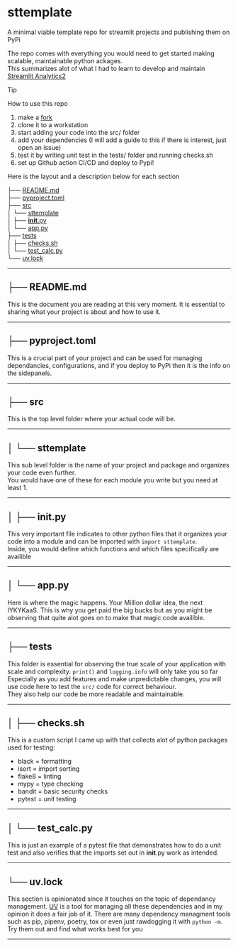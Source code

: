 # sttemplate
A minimal viable template repo for streamlit projects and publishing them on
PyPi  

The repo comes with everything you would need to get started making scalable,
maintainable python ackages.  
This summarizes alot of what I had to learn to develop and maintain [Streamlit Analytics2](https://github.com/444B/streamlit-analytics2)

>[!TIP]
> How to use this repo
> 1. make a [fork](https://github.com/444B/sttemplate/fork)
> 1. clone it to a workstation
> 1. start adding your code into the src/ folder
> 1. add your dependencies (I will add a guide to this if there is interest, just open an issue)
> 1. test it by writing unit test in the tests/ folder and running checks.sh
> 1. set up Github action CI/CD and deploy to Pypi!

Here is the layout and a description below for each section
  
├── [README.md](https://github.com/444B/sttemplate/blob/main/README.md#-readmemd)   
├── [pyproject.toml](https://github.com/444B/sttemplate/blob/main/README.md#-pyprojecttoml)  
├── [src](https://github.com/444B/sttemplate/blob/main/README.md#-src)  
│   └── [sttemplate](https://github.com/444B/sttemplate/blob/main/README.md#----sttemplate)  
│       ├── [__init__.py](https://github.com/444B/sttemplate/blob/main/README.md#--------initpy)  
│       └── [app.py](https://github.com/444B/sttemplate/blob/main/README.md#--------apppy)  
├── [tests](https://github.com/444B/sttemplate/blob/main/README.md#-tests)  
│   ├── [checks.sh](https://github.com/444B/sttemplate/blob/main/README.md#----checkssh)  
│   └── [test_calc.py](https://github.com/444B/sttemplate/blob/main/README.md#----test_calcpy)  
└── [uv.lock](https://github.com/444B/sttemplate/blob/main/README.md#-uvlock)  

---  
## ├── README.md

This is the document you are reading at this very moment. It is essential to 
sharing what your project is about and how to use it.  

--- 

## ├── pyproject.toml

This is a crucial part of your project and can be used for managing
dependancies, configurations, and if you deploy to PyPi then it is the info on
the sidepanels.  

--- 

## ├── src

This is the top level folder where your actual code will be.  

--- 

## │   └── sttemplate

This sub level folder is the name of your project and package and organizes your
code even further.  
You would have one of these for each module you write but you need at least 1.  

--- 

## │       ├── __init__.py

This very important file indicates to other python files that it organizes your
code into a module and can be imported with `import sttemplate`.  
Inside, you would define which functions and which files specifically are
availible  

--- 

## │       └── app.py

Here is where the magic happens. Your Million dollar idea, the next IYKYKaaS.
This is why you get paid the big bucks but as you might be observing that quite
alot goes on to make that magic code availible.  

--- 

## ├── tests

This folder is essential for observing the true scale of your application with
scale and complexity. `print()` and `logging.info` will only take you so far
Especially as you add features and make unpredictable changes, you will use code
here to test the `src/` code for correct behaviour.  
They also help our code be more readable and maintainable.  

--- 

## │   ├── checks.sh

This is a custom script I came up with that collects alot of python packages
used for testing:  
- black = formatting  
- isort = import sorting  
- flake8 = linting  
- mypy = type checking  
- bandit = basic security checks  
- pytest = unit testing  

--- 

## │   └── test_calc.py

This is just an example of a pytest file that demonstrates how to do a unit test
and also verifies that the imports set out in __init__.py work as intended.  

--- 

## └── uv.lock

This section is opinionated since it touches on the topic of dependancy
management. [UV](https://docs.astral.sh/uv/) is a tool for managing all these 
dependencies and in my opinion it does a fair job of it. 
There are many dependency managment tools such as pip, pipenv, poetry, tox or
even just rawdogging it with `python -m`. Try them out and find what works best for you

---
